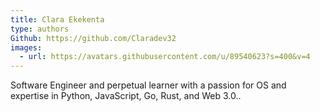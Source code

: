 ```yaml
---
title: Clara Ekekenta
type: authors
Github: https://github.com/Claradev32
images:
  - url: https://avatars.githubusercontent.com/u/89540623?s=400&v=4
---
```

Software Engineer and perpetual learner with a passion for OS and expertise in Python, JavaScript, Go, Rust, and Web 3.0..
